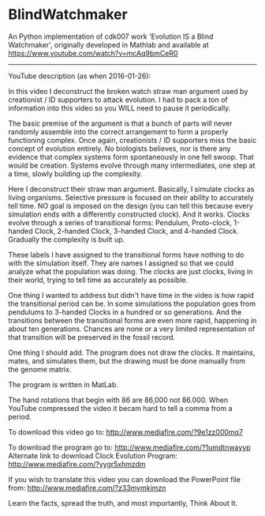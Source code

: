 # BlindWatchmaker
An Python implementation of cdk007 work 'Evolution IS a Blind Watchmaker', originally developed in Mathlab and available at https://www.youtube.com/watch?v=mcAq9bmCeR0 

---

YouTube description (as when 2016-01-26):

In this video I deconstruct the broken watch straw man argument used by creationist / ID supporters to attack evolution. I had to pack a ton of information into this video so you WILL need to pause it periodically.

The basic premise of the argument is that a bunch of parts will never randomly assemble into the correct arrangement to form a properly functioning complex. Once again, creationists / ID supporters miss the basic concept of evolution entirely. No biologists believes, nor is there any evidence that complex systems form spontaneously in one fell swoop. That would be creation. Systems evolve through many intermediates, one step at a time, slowly building up the complexity.

Here I deconstruct their straw man argument. Basically, I simulate clocks as living organisms. Selective pressure is focused on their ability to accurately tell time. NO goal is imposed on the design (you can tell this because every simulation ends with a differently constructed clock). And it works. Clocks evolve through a series of transitional forms: Pendulum, Proto-clock, 1-handed Clock, 2-handed Clock, 3-handed Clock, and 4-handed Clock. Gradually the complexity is built up.

These labels I have assigned to the transitional forms have nothing to do with the simulation itself. They are names I assigned so that we could analyze what the population was doing. The clocks are just clocks, living in their world, trying to tell time as accurately as possible.

One thing I wanted to address but didn't have time in the video is how rapid the transitional period can be. In some simulations the population goes from pendulums to 3-handed Clocks in a hundred or so generations. And the transitions between the transitional forms are even more rapid, happening in about ten generations. Chances are none or a very limited representation of that transition will be preserved in the fossil record.

One thing I should add. The program does not draw the clocks. It maintains, mates, and simulates them, but the drawing must be done manually from the genome matrix.

The program is written in MatLab.

The hand rotations that begin with 86 are 86,000 not 86.000. When YouTube compressed the video it becam hard to tell a comma from a period.

To download this video go to:
http://www.mediafire.com/?9e1zz000mq7

To download the program go to:
http://www.mediafire.com/?1umdtnwayyp
Alternate link to download Clock Evolution Program:
http://www.mediafire.com/?yygr5xhmzdm

If you wish to translate this video you can download the PowerPoint file from:
http://www.mediafire.com/?z33mymkjmzn

Learn the facts, spread the truth, and most importantly, Think About It.

